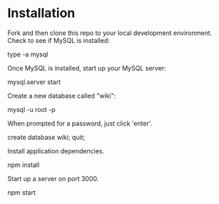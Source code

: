 # Installation #

Fork and then clone this repo to your local development environment. Check to see if MySQL is installed:

  type -a mysql

Once MySQL is installed, start up your MySQL server:

  mysql.server start

Create a new database called "wiki":

  mysql -u root -p

When prompted for a password, just click 'enter'.

  create database wiki;
  quit;

Install application dependencies.  

  npm install

Start up a server on port 3000.

  npm start